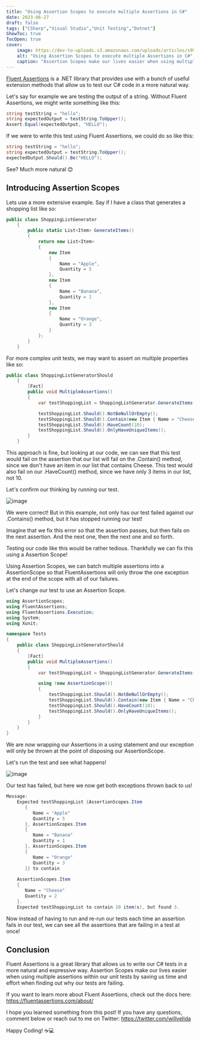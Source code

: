 ```yaml
---
title: "Using Assertion Scopes to execute multiple Assertions in C#"
date: 2023-06-27
draft: false
tags: ["CSharp","Visual Studio","Unit Testing","Dotnet"]
ShowToc: true
TocOpen: true
cover:
    image: https://dev-to-uploads.s3.amazonaws.com/uploads/articles/s99t9hkx3ozf28lvp0lm.png
    alt: "Using Assertion Scopes to execute multiple Assertions in C#"
    caption: "Assertion Scopes make our lives easier when using multiple assertions within our unit tests by saving us time and effort when finding out why our tests are failing."
---
```


[Fluent Assertions](https://fluentassertions.com/basicassertions/) is a .NET library that provides use with a bunch of useful extension methods that allow us to test our C# code in a more natural way.

Let's say for example we are testing the output of a string. Without Fluent Assertions, we might write something like this:

```csharp
string testString = "hello";
string expectedOutput = testString.ToUpper();
Assert.Equal(expectedOutput, "HELLO");
```

If we were to write this test using Fluent Assertions, we could do so like this:

```csharp
string testString = "hello";
string expectedOutput = testString.ToUpper();
expectedOutput.Should().Be("HELLO");
```

See? Much more natural 😊

## Introducing Assertion Scopes

Lets use a more extensive example. Say if I have a class that generates a shopping list like so:

```csharp
public class ShoppingListGenerator
    {
        public static List<Item> GenerateItems()
        {
            return new List<Item>
            {
                new Item
                {
                    Name = "Apple",
                    Quantity = 5
                },
                new Item
                {
                    Name = "Banana",
                    Quantity = 1
                },
                new Item
                {
                    Name = "Orange",
                    Quantity = 3
                }
            };
        }
    }
```

For more complex unit tests, we may want to assert on multiple properties like so:

```csharp
public class ShoppingListGeneratorShould
    {
        [Fact]
        public void MultipleAssertions()
        {
            var testShoppingList = ShoppingListGenerator.GenerateItems();

            testShoppingList.Should().NotBeNullOrEmpty();
            testShoppingList.Should().Contain(new Item { Name = "Cheese", Quantity = 2 });
            testShoppingList.Should().HaveCount(10);
            testShoppingList.Should().OnlyHaveUniqueItems();           
        }
    }
```

This approach is fine, but looking at our code, we can see that this test would fail on the assertion that our list will fail on the .Contain() method, since we don't have an item in our list that contains Cheese. This test would also fail on our .HaveCount() method, since we have only 3 items in our list, not 10.

Let's confirm our thinking by running our test.

![image](https://dev-to-uploads.s3.amazonaws.com/uploads/articles/o7kh0ee41xkcg0gxgic0.png)

We were correct! But in this example, not only has our test failed against our .Contains() method, but it has stopped running our test!

Imagine that we fix this error so that the assertion passes, but then fails on the next assertion. And the next one, then the next one and so forth.

Testing our code like this would be rather tedious. Thankfully we can fix this using a Assertion Scope!

Using Assertion Scopes, we can batch multiple assertions into a AssertionScope so that FluentAssertions will only throw the one exception at the end of the scope with all of our failures.

Let's change our test to use an Assertion Scope.

```csharp
using AssertionScopes;
using FluentAssertions;
using FluentAssertions.Execution;
using System;
using Xunit;

namespace Tests
{
    public class ShoppingListGeneratorShould
    {
        [Fact]
        public void MultipleAssertions()
        {
            var testShoppingList = ShoppingListGenerator.GenerateItems();

            using (new AssertionScope())
            {
                testShoppingList.Should().NotBeNullOrEmpty();
                testShoppingList.Should().Contain(new Item { Name = "Cheese", Quantity = 2 });
                testShoppingList.Should().HaveCount(10);
                testShoppingList.Should().OnlyHaveUniqueItems();
            }                     
        }
    }
}
```

We are now wrapping our Assertions in a using statement and our exception will only be thrown at the point of disposing our AssertionScope.

Let's run the test and see what happens!

![image](https://dev-to-uploads.s3.amazonaws.com/uploads/articles/i5pph0xph3hv636pwmni.png)

Our test has failed, but here we now get both exceptions thrown back to us!

```csharp
Message: 
    Expected testShoppingList {AssertionScopes.Item
       {
          Name = "Apple"
          Quantity = 5
       }, AssertionScopes.Item
       {
          Name = "Banana"
          Quantity = 1
       }, AssertionScopes.Item
       {
          Name = "Orange"
          Quantity = 3
       }} to contain 
    
    AssertionScopes.Item
    {
       Name = "Cheese"
       Quantity = 2
    }.
    Expected testShoppingList to contain 10 item(s), but found 3.
``` 

Now instead of having to run and re-run our tests each time an assertion fails in our test, we can see all the assertions that are failing in a test at once!

## Conclusion

Fluent Assertions is a great library that allows us to write our C# tests in a more natural and expressive way. Assertion Scopes make our lives easier when using multiple assertions within our unit tests by saving us time and effort when finding out why our tests are failing.

If you want to learn more about Fluent Assertions, check out the docs here: https://fluentassertions.com/about/

I hope you learned something from this post! If you have any questions, comment below or reach out to me on Twitter: https://twitter.com/willvelida

Happy Coding! ☕💻